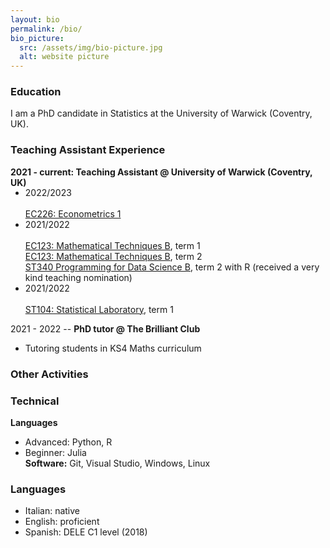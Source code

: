 ```yaml
---
layout: bio
permalink: /bio/
bio_picture:
  src: /assets/img/bio-picture.jpg
  alt: website picture
---
```

<h3>Education</h3>
<p>
  I am a PhD candidate in Statistics at the University of Warwick (Coventry, UK).
</p>

<h3>Teaching Assistant Experience</h3>
<p>
  <b> 2021 - current: Teaching Assistant @ University of Warwick (Coventry, UK)</b>
  <ul style="margin-top:-15px;">
    <li> 2022/2023 </li> <br />
         <a href="https://warwick.ac.uk/fac/soc/economics/current/modules/ec226/">EC226: Econometrics 1</a> <br /> 
    <li> 2021/2022 </li> <br />
         <a href="https://warwick.ac.uk/fac/soc/economics/current/modules/ec123/">EC123: Mathematical Techniques B</a>, term 1 <br />
         <a href="https://warwick.ac.uk/fac/soc/economics/current/modules/ec124">EC123: Mathematical Techniques B</a>, term 2 <br />
         <a href="https://warwick.ac.uk/fac/sci/statistics/currentstudents/modules/st3/st340/">ST340 Programming for Data Science B</a>, term 2 with R (received a very kind teaching nomination) <br />
    <li> 2021/2022 </li> <br />
         <a href="https://warwick.ac.uk/fac/sci/statistics/currentstudents/modules/st1/st104/">ST104: Statistical Laboratory</a>, term 1 <br />
  </ul>
</p>


2021 - 2022 -- **PhD tutor @ The Brilliant Club** <br>
* Tutoring students in KS4 Maths curriculum <br>

<h3>Other Activities</h3>

<h3>Technical</h3>

**Languages**
* Advanced: Python, R
* Beginner: Julia <br>
**Software:** Git, Visual Studio, Windows, Linux

<h3>Languages</h3>

* Italian: native 
* English: proficient
* Spanish: DELE C1 level (2018)


